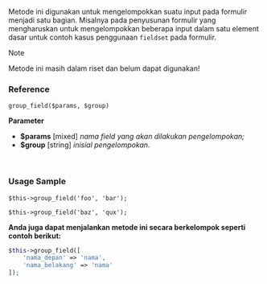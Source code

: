 Metode ini digunakan untuk mengelompokkan suatu input pada formulir menjadi satu bagian. Misalnya pada penyusunan formulir yang mengharuskan untuk mengelompokkan beberapa input dalam satu element dasar untuk contoh kasus penggunaan `fieldset` pada formulir.

> [!NOTE]
> Metode ini masih dalam riset dan belum dapat digunakan!

### Reference
`group_field($params, $group)`

**Parameter**
* **$params** [mixed] *nama field yang akan dilakukan pengelompokan;*
* **$group** [string] *inisial pengelompokan.*

&nbsp;

### Usage Sample
`$this->group_field('foo', 'bar');`

`$this->group_field('baz', 'qux');`

**Anda juga dapat menjalankan metode ini secara berkelompok seperti contoh berikut:**
```php
$this->group_field([
    'nama_depan' => 'nama',
    'nama_belakang' => 'nama'
]);
```
